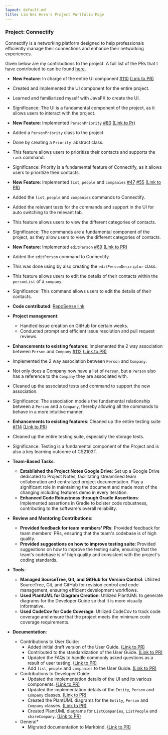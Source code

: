 ```yaml
---
layout: default.md
title: Lim Wei Hern's Project Portfolio Page
---
```


### Project: Connectify

Connectify is a networking platform designed to help professionals efficiently manage their connections and enhance their networking experiences.

Given below are my contributions to the project. A full list of the PRs that I have contributed to can be found [here](https://github.com/AY2324S1-CS2103T-T15-4/tp/pulls?q=is%3Apr+is%3Aclosed+author%3AnreHieW).

* **New Feature**: In charge of the entire UI component [\#110](https://github.com/AY2324S1-CS2103T-T15-4/tp/issues/110) [(Link to PR)](https://github.com/AY2324S1-CS2103T-T15-4/tp/pull/119)
* Created and implemented the UI component for the entire project.
* Learned and familiarized myself with JavaFX  to create the UI.
* Significance: The UI is a fundamental component of the project, as it allows users to interact with the project.

* **New Feature**: Implemented `PersonPriority` [\#80](https://github.com/AY2324S1-CS2103T-T15-4/tp/issues/80) [(Link to Pr)](https://github.com/AY2324S1-CS2103T-T15-4/tp/pull/92)
* Added a `PersonPriority` class to the project.
* Done by creating a `Priority `abstract class.
* This feature allows users to prioritize their contacts and supports the `rank` command.
* Significance: Priority is a fundamental feature of Connectify, as it allows users to prioritize their contacts.

* **New Feature**: Implemented `list`, `people` and `companies` [\#47](https://github.com/AY2324S1-CS2103T-T15-4/tp/issues/47) [\#55](https://github.com/AY2324S1-CS2103T-T15-4/tp/issues/55) [(Link to PR)](https://github.com/AY2324S1-CS2103T-T15-4/tp/pull/58)
* Added the `list`, `people` and `companies` commands to Connectify.
* Added the relevant tests for the commands and support in the UI for auto switching to the relevant tab.
* This feature allows users to view the different categories of contacts.
* Significance: The commands are a fundamental component of the project, as they allow users to view the different categories of contacts.

* **New Feature**: Implemented `editPerson` [\#69](https://github.com/AY2324S1-CS2103T-T15-4/tp/issues/69) [(Link to PR)](https://github.com/AY2324S1-CS2103T-T15-4/tp/pull/76)
* Added the `editPerson` command to Connectify.
* This was done using by also creating the `editPersonDescriptor` class.
* This feature allows users to edit the details of their contacts within the `personList` of a `company`.
* Significance: This command allows users to edit the details of their contacts.

* **Code contributed**: [RepoSense link](https://nus-cs2103-ay2324s1.github.io/tp-dashboard/?search=T15-4&sort=groupTitle&sortWithin=title&timeframe=commit&mergegroup=&groupSelect=groupByRepos&breakdown=true&checkedFileTypes=docs~functional-code~test-code&since=2023-09-22&tabOpen=true&tabType=authorship&tabAuthor=nreHieW&tabRepo=AY2324S1-CS2103T-T15-4%2Ftp%5Bmaster%5D&authorshipIsMergeGroup=false&authorshipFileTypes=docs~functional-code~test-code&authorshipIsBinaryFileTypeChecked=false&authorshipIsIgnoredFilesChecked=false)

* **Project management**:
    * Handled issue creation on GitHub for certain weeks.
    * Conducted prompt and efficient issue resolution and pull request reviews.

* **Enhancements to existing features**: Implemented the 2 way association between `Person` and `Company` [\#112](https://github.com/AY2324S1-CS2103T-T15-4/tp/issues/112) [(Link to PR)](https://github.com/AY2324S1-CS2103T-T15-4/tp/pull/119)
* Implemented the 2 way association between `Person` and `Company`.
* Not only does a Company now have a list of `Person`, but a `Person` also has a reference to the `Company` they are associated with.
* Cleaned up the associated tests and command to support the new association.
* Significance: The association models the fundamental relationship between a `Person` and a `Company`, thereby allowing all the commands to behave in a more intuitive manner.

* **Enhancements to existing features**: Cleaned up the entire testing suite [\#114](https://github.com/AY2324S1-CS2103T-T15-4/tp/issues/114) [(Link to PR)](https://github.com/AY2324S1-CS2103T-T15-4/tp/pull/119)
* Cleaned up the entire testing suite, especially the storage tests.
* Significance: Testing is a fundamental component of the Project and is also a key learning outcome of CS2103T.

* **Team-Based Tasks**:
    * **Established the Project Notes Google Drive**: Set up a Google Drive dedicated to Project Notes, facilitating streamlined team collaboration and centralized project documentation. Play a significant role in maintaining the document and made most of the changing including features demo in every iteration.
    * **Enhanced Code Robustness through Gradle Assertions**: Implemented assertions in Gradle to bolster code robustness, contributing to the software's overall reliability.

* **Review and Mentoring Contributions**:
  * **Provided feedback for team members' PRs**: Provided feedback for team members' PRs, ensuring that the team's codebase is of high quality.
  * **Provided suggestions on how to improve testing suite**: Provided suggestions on how to improve the testing suite, ensuring that the team's codebase is of high quality and consistent with the project's coding standards.

* **Tools**:
    * **Managed SourceTree, Git, and GitHub for Version Control**: Utilized SourceTree, Git, and GitHub for revision control and code management, ensuring efficient development workflows.
    * **Used PlantUML for Diagram Creation**: Utilized PlantUML to generate diagrams for the Developer Guide so that it is more visually informative.
    * **Used CodeCov for Code Coverage**: Utilized CodeCov to track code coverage and ensure that the project meets the minimum code coverage requirements.

* **Documentation**:
    * Contributions to User Guide:
        * Added initial draft version of the User Guide. [(Link to PR)](https://github.com/AY2324S1-CS2103T-T15-4/tp/pull/19)
        * Contributed to the standardization of the User Guide. [(Link to PR)](https://github.com/AY2324S1-CS2103T-T15-4/tp/pull/99)
        * Updated the FAQs to handle commonly asked questions as a result of user testing. [(Link to PR)](https://github.com/AY2324S1-CS2103T-T15-4/tp/pull/188)
        * Add `list`, `people` and `companies` to the User Guide. [(Link to PR)](https://github.com/AY2324S1-CS2103T-T15-4/tp/pull/86)
    * Contributions to Developer Guide:
        * Updated the implementation details of the UI and its various components. [(Link to PR)](https://github.com/AY2324S1-CS2103T-T15-4/tp/pull/86)
        * Updated the implementation details of the `Entity`, `Person` and `Company` classes. [(Link to PR)](https://github.com/AY2324S1-CS2103T-T15-4/tp/pull/86)
        * Created the PlantUML diagrams for the `Entity`, `Person` and `Company` classes. [(Link to PR)](https://github.com/AY2324S1-CS2103T-T15-4/tp/pull/86)
        * Created PlantUML diagrams for `ListCompanies`, `ListPeople` and `shareCompany`. [(Link to PR)](https://github.com/AY2324S1-CS2103T-T15-4/tp/pull/200)
    * General*
        * Migrated documentation to Markbind. [(Link to PR)](https://github.com/AY2324S1-CS2103T-T15-4/tp/pull/103)
